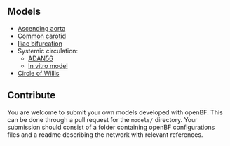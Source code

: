 ## Models

- [Ascending aorta](boilleau2015/aorta)
- [Common carotid](boilleau2015/common_carotid)
- [Iliac bifurcation](boilleau2015/iliac_bifurcation)
- Systemic circulation:
  - [ADAN56](boilleau2015/adan56)
  - [In vitro model](matthys2007)
- [Circle of Willis](alastruey2007)

## Contribute

You are welcome to submit your own models developed with openBF. This can be done through a pull request for the `models/` directory. Your submission should consist of a folder containing openBF configurations files and a readme describing the network with relevant references.